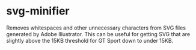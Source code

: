 # svg-minifier
Removes whitespaces and other unnecessary characters from SVG files generated by Adobe Illustrator.
This can be useful for getting SVG that are slightly above the 15KB threshold for GT Sport down to under 15KB.
